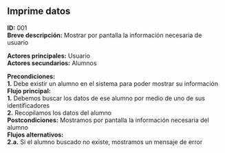 ## Imprime datos
**ID:** 001  
**Breve descripción:** Mostrar por pantalla la información necesaria de usuario    

**Actores principales:** Usuario  
**Actores secundarios:** Alumnos

**Precondiciones:**  
**1.** Debe existir un alumno en el sistema para poder mostrar su información  
**Flujo principal:**  
**1.** Debemos buscar los datos de ese alumno por medio de uno de sus identificadores  
**2.** Recopilamos los datos del alumno  
**Postcondiciones:** Mostramos por pantalla la información necesaria del alumno  
**Flujos alternativos:**  
**2.a.** Si el alumno buscado no existe, mostramos un mensaje de error  
